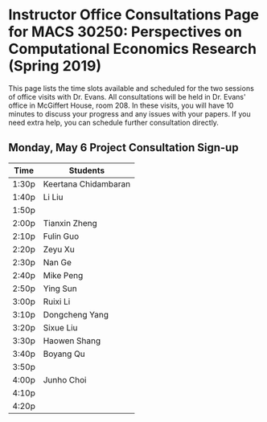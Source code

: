 # Instructor Office Consultations Page for MACS 30250: Perspectives on Computational Economics Research (Spring 2019)


This page lists the time slots available and scheduled for the two sessions of office visits with Dr. Evans. All consultations will be held in Dr. Evans' office in McGiffert House, room 208. In these visits, you will have 10 minutes to discuss your progress and any issues with your papers. If you need extra help, you can schedule further consultation directly.


## Monday, May 6 Project Consultation Sign-up

| Time  | Students             |
|-------|----------------------|
| 1:30p | Keertana Chidambaran |
| 1:40p | Li Liu               |
| 1:50p |  |
| 2:00p | Tianxin Zheng        |
| 2:10p | Fulin Guo            |
| 2:20p | Zeyu Xu              |
| 2:30p | Nan Ge               |
| 2:40p | Mike Peng            |
| 2:50p | Ying Sun             |
| 3:00p | Ruixi Li             |
| 3:10p | Dongcheng Yang       |
| 3:20p | Sixue Liu            |
| 3:30p | Haowen Shang         |
| 3:40p | Boyang Qu            |
| 3:50p |                      |
| 4:00p | Junho Choi           |
| 4:10p |                      |
| 4:20p |                      |
